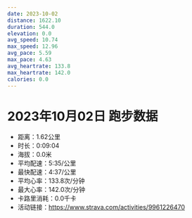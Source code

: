 ```yaml
---
date: 2023-10-02
distance: 1622.10
duration: 544.0
elevation: 0.0
avg_speed: 10.74
max_speed: 12.96
avg_pace: 5.59
max_pace: 4.63
avg_heartrate: 133.8
max_heartrate: 142.0
calories: 0.0
---
```


# 2023年10月02日 跑步数据

- 距离：1.62公里
- 时长：0:09:04
- 海拔：0.0米
- 平均配速：5:35/公里
- 最快配速：4:37/公里
- 平均心率：133.8次/分钟
- 最大心率：142.0次/分钟
- 卡路里消耗：0.0千卡
- 活动链接：https://www.strava.com/activities/9961226470
